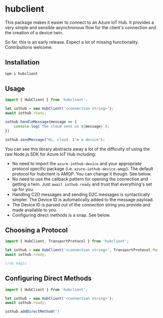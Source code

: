 # hubclient
This package makes it easier to connect to an Azure IoT Hub. It provides a very simple and sensible asynchronous flow for the client's connection and the creation of a device twin.

So far, this is an early release. Expect a lot of missing functionality. Contributions welcome.

## Installation

``` bash
npm i hubclient
```

## Usage

``` ts
import { HubClient } from 'hubclient';

let iothub = new HubClient('<connection string>');
await iothub.ready;

iothub.handleMessage(message => {
    console.log(`The cloud sent us ${message}`);
})

iothub.sendMessage("Hi, cloud. I'm a device");
```

You can see this library abstracts away a lot of the difficulty of using the raw Node.js SDK for Azure IoT Hub including:

* No need to import the `azure-iothub-device` and your appropriate protocol specific package (i.e. `azure-iothub-device-amqp`). The default protocol for hubclient is AMQP. You can change it though. See below.
* No need to use the callback pattern for opening the connection and getting a twin. Just `await iothub.ready` and trust that everything's set up for you.
* Handling C2D messages and sending D2C messages is syntactically simpler. The Device ID is automatically added to the message payload.
* The Device ID is parsed out of the connection string you provide and made available to you.
* Configuring direct methods is a snap. See below.

## Choosing a Protocol

``` ts
import { HubClient, TransportProtocol } from 'hubclient';

let iothub = new HubClient('<connection string>', TransportProtocol.Mqtt);
await iothub.ready;

//do magic

```

## Configuring Direct Methods

``` ts
import { HubClient } from 'hubclient';

let iothub = new HubClient('<connection string>');
await iothub.ready;

iothub.addDirectMethod(')
```
